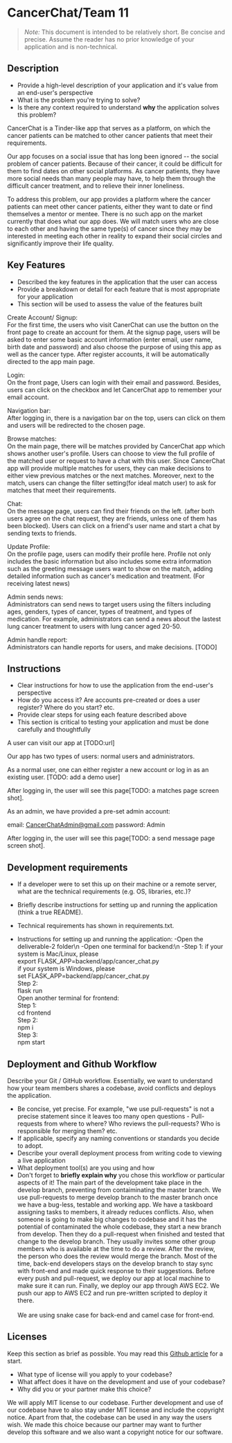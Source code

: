 # CancerChat/Team 11

> _Note:_ This document is intended to be relatively short. Be concise and precise. Assume the reader has no prior knowledge of your application and is non-technical. 

## Description 
 * Provide a high-level description of your application and it's value from an end-user's perspective
 * What is the problem you're trying to solve?
 * Is there any context required to understand **why** the application solves this problem?
 
 CancerChat is a Tinder-like app that serves as a platform, on which the cancer patients can be matched to other cancer patients that meet their requirements.
 
 Our app focuses on a social issue that has long been ignored -- the social problem of cancer patients. Because of their cancer, it could be difficult for them to find dates on other social platforms. As cancer patients, they have more social needs than many people may have, to help them through the difficult cancer treatment, and to relieve their inner loneliness.
 
 To address this problem, our app provides a platform where the cancer patients can meet other cancer patients, either they want to date or find themselves a mentor or mentee. There is no such app on the market currently that does what our app does. We will match users who are close to each other and having the same type(s) of cancer since they may be interested in meeting each other in reality to expand their social circles and significantly improve their life quality.

## Key Features
 * Described the key features in the application that the user can access
 * Provide a breakdown or detail for each feature that is most appropriate for your application
 * This section will be used to assess the value of the features built
 
Create Account/ Signup:  
For the first time, the users who visit CanerChat can use the button on the front page to create an account for them.
At the signup page, users will be asked to enter some basic account information (enter email, user name, birth date and password) and also choose the purpose of using this app as well as the cancer type. After register accounts, it will be automatically directed to the app main page.

Login:  
On the front page, Users can login with their email and password. Besides, users can click on the checkbox and let CancerChat app to remember your email account.

Navigation bar:  
After logging in, there is a navigation bar on the top, users can click on them and users will be redirected to the chosen page.

Browse matches:  
On the main page, there will be matches provided by CancerChat app which shows another user's profile. Users can choose to view the full profile of the matched user or request to have a chat with this user.
Since CancerChat app will provide multiple matches for users, they can make decisions to either view previous matches or the next matches.
Moreover, next to the match, users can change the filter setting(for ideal match user) to ask for matches that meet their requirements.

Chat:  
On the message page, users can find their friends on the left. (after both users agree on the chat request, they are friends, unless one of them has been blocked). Users can click on a friend's user name and start a chat by sending texts to friends.

Update Profile:  
On the profile page, users can modify their profile here. Profile not only includes the basic information but also includes some extra information such as the greeting message users want to show on the match, adding detailed information such as cancer's medication and treatment. (For receiving latest news)

Admin sends news:  
Administrators can send news to target users using the filters including ages, genders, types of cancer, types of treatment, and types of medication. For example, administrators can send a news about the lastest lung cancer treatment to users with lung cancer aged 20-50.

Admin handle report:  
Administrators can handle reports for users, and make decisions. [TODO]

 

## Instructions
 * Clear instructions for how to use the application from the end-user's perspective
 * How do you access it? Are accounts pre-created or does a user register? Where do you start? etc. 
 * Provide clear steps for using each feature described above
 * This section is critical to testing your application and must be done carefully and thoughtfully
 
 A user can visit our app at [TODO:url]
 
 Our app has two types of users: normal users and administrators.
 
 As a normal user, one can either register a new account or log in as an existing user. [TODO: add a demo user] 
 
 After logging in, the user will see this page[TODO: a matches page screen shot].
 
 As an admin, we have provided a pre-set admin account: 
 
 email: CancerChatAdmin@gmail.com
 password: Admin
 
  After logging in, the user will see this page[TODO: a send message page screen shot].
 
 ## Development requirements
 * If a developer were to set this up on their machine or a remote server, what are the technical requirements (e.g. OS, libraries, etc.)?
 * Briefly describe instructions for setting up and running the application (think a true README).
 
 * Technical requirements has shown in requirements.txt.
 * Instructions for setting up and running the application:
 -Open the deliverable-2 folder\n
     -Open one terminal for backend:\n
     -Step 1:
        if your system is Mac/Linux, please<br/> 
        export FLASK_APP=backend/app/cancer_chat.py<br/>
        if your system is Windows, please<br/>
        set FLASK_APP=backend/app/cancer_chat.py<br/>
     Step 2:<br/>
        flask run<br/>
     Open another terminal for frontend:<br/>
     Step 1:<br/>
        cd frontend<br/>
     Step 2:<br/>
        npm i<br/>
     Step 3:<br/>
        npm start<br/>
 
 ## Deployment and Github Workflow

Describe your Git / GitHub workflow. Essentially, we want to understand how your team members shares a codebase, avoid conflicts and deploys the application.
 * Be concise, yet precise. For example, "we use pull-requests" is not a precise statement since it leaves too many open questions - Pull-requests from where to where? Who reviews the pull-requests? Who is responsible for merging them? etc.
 * If applicable, specify any naming conventions or standards you decide to adopt.
 * Describe your overall deployment process from writing code to viewing a live application
 * What deployment tool(s) are you using and how
 * Don't forget to **briefly explain why** you chose this workflow or particular aspects of it!
The main part of the development take place in the develop branch, preventing from contaiminating the master branch. We use pull-requests to merge develop branch to the master branch once we have a bug-less, testable and working app. We have a taskboard assigning tasks to members, it already reduces conflicts. Also, when someone is going to make big changes to codebase and it has the potential of contaminated the whole codebase, they start a new branch from develop. Then they do a pull-request when finished and tested that change to the develop branch. They usually invites some other group members who is available at the time to do a review. After the review, the person who does the review would merge the branch. Most of the time, back-end developers stays on the develop branch to stay sync with front-end and made quick response to their suggestions. Before every push and pull-request, we deploy our app at local machine to make sure it can run. Finally, we deploy our app through AWS EC2. We push our app to AWS EC2 and run pre-written scripted to deploy it there. <br><br/>
We are using snake case for back-end and camel case for front-end.

 ## Licenses 

 Keep this section as brief as possible. You may read this [Github article](https://help.github.com/en/github/creating-cloning-and-archiving-repositories/licensing-a-repository) for a start.

 * What type of license will you apply to your codebase?
 * What affect does it have on the development and use of your codebase?
 * Why did you or your partner make this choice?

We will apply MIT license to our codebase. 
Further development and use of our codebase have to also stay under MIT license and include the copyright notice. 
Apart from that, the codebase can be used in any way the users wish. 
We made this choice because our partner may want to further develop this software and we also want a copyright notice for our software.
